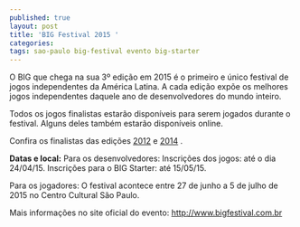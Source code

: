 ```yaml
---
published: true
layout: post
title: 'BIG Festival 2015 '
categories: 
tags: sao-paulo big-festival evento big-starter
---
```

O BIG que chega na sua 3º edição em 2015 é o primeiro e único festival de jogos independentes da América Latina. A cada edição expõe os melhores jogos independentes daquele ano de desenvolvedores do mundo inteiro. 

Todos os jogos finalistas estarão disponíveis para serem jogados durante o festival. Alguns deles também estarão disponíveis online.

Confira os finalistas das edições <a href="http://www.bigfestival.com.br/jogos/listar/1/finalistas/2012">2012</a>
 e <a href="http://www.bigfestival.com.br/jogos/listar/1/finalistas/2014">2014</a>
.
 
<strong>Datas e local:</strong>
Para os desenvolvedores:
Inscrições dos jogos: até o dia 24/04/15.
Inscrições para o BIG Starter: até 15/05/15.

Para os jogadores:
O festival acontece entre 27 de junho a 5 de julho de 2015 no Centro Cultural São Paulo.

Mais informações no site oficial do evento: <a href="http://www.bigfestival.com.br/">http://www.bigfestival.com.br</a>
